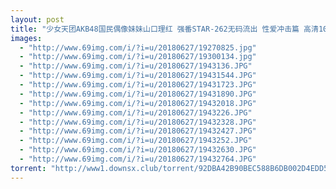 ```yaml
---
layout: post
title: "少女天团AKB48国民偶像妹妹山口理红 强番STAR-262无码流出 性爱冲击篇 高清1080P无码"
images:
  - "http://www.69img.com/i/?i=u/20180627/19270825.jpg"
  - "http://www.69img.com/i/?i=u/20180627/19300134.jpg"
  - "http://www.69img.com/i/?i=u/20180627/1943136.JPG"
  - "http://www.69img.com/i/?i=u/20180627/19431544.JPG"
  - "http://www.69img.com/i/?i=u/20180627/19431723.JPG"
  - "http://www.69img.com/i/?i=u/20180627/19431890.JPG"
  - "http://www.69img.com/i/?i=u/20180627/19432018.JPG"
  - "http://www.69img.com/i/?i=u/20180627/1943226.JPG"
  - "http://www.69img.com/i/?i=u/20180627/19432328.JPG"
  - "http://www.69img.com/i/?i=u/20180627/19432427.JPG"
  - "http://www.69img.com/i/?i=u/20180627/1943252.JPG"
  - "http://www.69img.com/i/?i=u/20180627/19432630.JPG"
  - "http://www.69img.com/i/?i=u/20180627/19432764.JPG"
torrent: "http://www1.downsx.club/torrent/92DBA42B90BEC588B6DB002D4EDD5FF8FBF0B49A"
---
```

